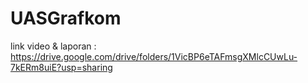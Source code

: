 # UASGrafkom
link video & laporan : https://drive.google.com/drive/folders/1VicBP6eTAFmsgXMlcCUwLu-7kERm8uiE?usp=sharing
